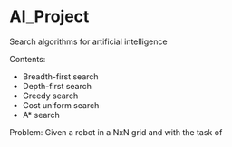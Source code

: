 # AI_Project
Search algorithms for artificial intelligence

Contents:
- Breadth-first search
- Depth-first search
- Greedy search
- Cost uniform search
- A* search


Problem:
Given a robot in a NxN grid and with the task of
